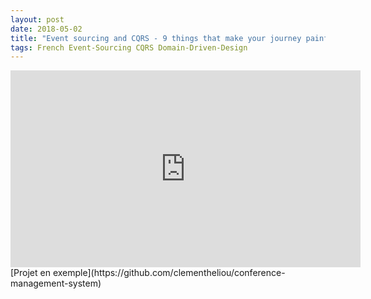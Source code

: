 ```yaml
---
layout: post
date: 2018-05-02
title: "Event sourcing and CQRS - 9 things that make your journey painful (french)"
tags: French Event-Sourcing CQRS Domain-Driven-Design
---
```

<iframe width="560" height="315" src="https://www.youtube.com/embed/v1RdackDm60" frameborder="0" allow="autoplay; encrypted-media" allowfullscreen></iframe> [Projet en exemple](https://github.com/clementheliou/conference-management-system)
